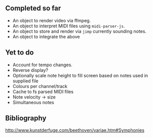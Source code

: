 ## Completed so far

* An object to render video via ffmpeg.
* An object to interpret  MIDI files using `midi-parser-js`.
* An object to store and render via `jimp` currently sounding notes.
* An object to integrate the above

## Yet to do

* Account for tempo changes.
* Reverse display?
* Optionally scale note height to fill screen based on notes used in supplied file
* Colours per channel/track
* Cache to fs parsed MIDI files
* Note velocity -> size
* Simultaneous notes

## Bibliography

http://www.kunstderfuge.com/beethoven/variae.htm#Symphonies

